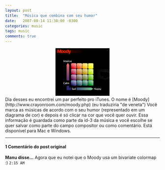 ```yaml
---
layout: post
title:  "Música que combina com seu humor"
date:   2007-08-14 11:38:00 -0300
categories: music 
tags: music
comments: true
---
```


<center><img  class="post-image" src="/images/moody.png" style="width: 35%;" /></center>
Dia desses eu encontrei um par perfeito pro iTunes. O nome é [Moody](http://www.crayonroom.com/moody.php) (eu traduziria "de veneta") Você marca as músicas de acordo com o seu humor (representado em um diagrama de cor) e depois é só clicar na cor que você quer ouvir. Essa informação é guardada como parte da id-3 da música e você escolhe se quer salvar como parte do campo compositor ou como comentário. Está disponível para Mac e Windows.

---

#### 1 Comentário do post original
**Manu disse...**
Agora que eu notei que o Moody usa um bivariate colormap :) `2:15 AM`  